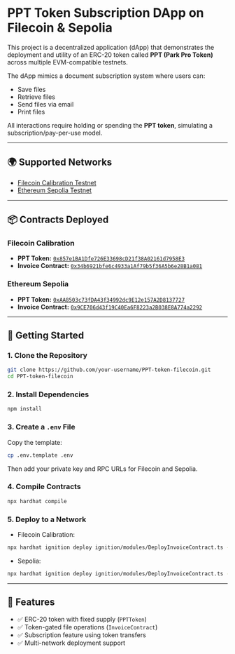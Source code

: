 # PPT Token Subscription DApp on Filecoin & Sepolia

This project is a decentralized application (dApp) that demonstrates the deployment and utility of an ERC-20 token called **PPT (Park Pro Token)** across multiple EVM-compatible testnets.

The dApp mimics a document subscription system where users can:

* Save files
* Retrieve files
* Send files via email
* Print files

All interactions require holding or spending the **PPT token**, simulating a subscription/pay-per-use model.

---

## 🌍 Supported Networks

* [Filecoin Calibration Testnet](https://filscan.io)
* [Ethereum Sepolia Testnet](https://sepolia.etherscan.io)

---

## 📦 Contracts Deployed

### Filecoin Calibration

* **PPT Token:** [`0x857e1BA1Dfe726E33698cD21f38A02161d7958E3`](https://filscan.io/en/address/0x857e1BA1Dfe726E33698cD21f38A02161d7958E3/)
* **Invoice Contract:** [`0x34b6921bfe6c4933a1Af79b5f36A5b6e28B1a081`](https://filscan.io/en/address/0x34b6921bfe6c4933a1Af79b5f36A5b6e28B1a081/)

### Ethereum Sepolia

* **PPT Token:** [`0xAA8503c73fDA43f34992dc9E12e157A2D8137727`](https://sepolia.etherscan.io/address/0xAA8503c73fDA43f34992dc9E12e157A2D8137727)
* **Invoice Contract:** [`0x9CE706d43f19C40Ea6F8223a2B038E8A774a2292`](https://sepolia.etherscan.io/address/0x9CE706d43f19C40Ea6F8223a2B038E8A774a2292)

---

## 🚀 Getting Started

### 1. Clone the Repository

```bash
git clone https://github.com/your-username/PPT-token-filecoin.git
cd PPT-token-filecoin
```

### 2. Install Dependencies

```bash
npm install
```

### 3. Create a `.env` File

Copy the template:

```bash
cp .env.template .env
```

Then add your private key and RPC URLs for Filecoin and Sepolia.

### 4. Compile Contracts

```bash
npx hardhat compile
```

### 5. Deploy to a Network

* Filecoin Calibration:

```bash
npx hardhat ignition deploy ignition/modules/DeployInvoiceContract.ts --network filecoinTestnet
```

* Sepolia:

```bash
npx hardhat ignition deploy ignition/modules/DeployInvoiceContract.ts --network sepolia
```

---

## 🧠 Features

* ✅ ERC-20 token with fixed supply (`PPTToken`)
* ✅ Token-gated file operations (`InvoiceContract`)
* ✅ Subscription feature using token transfers
* ✅ Multi-network deployment support

